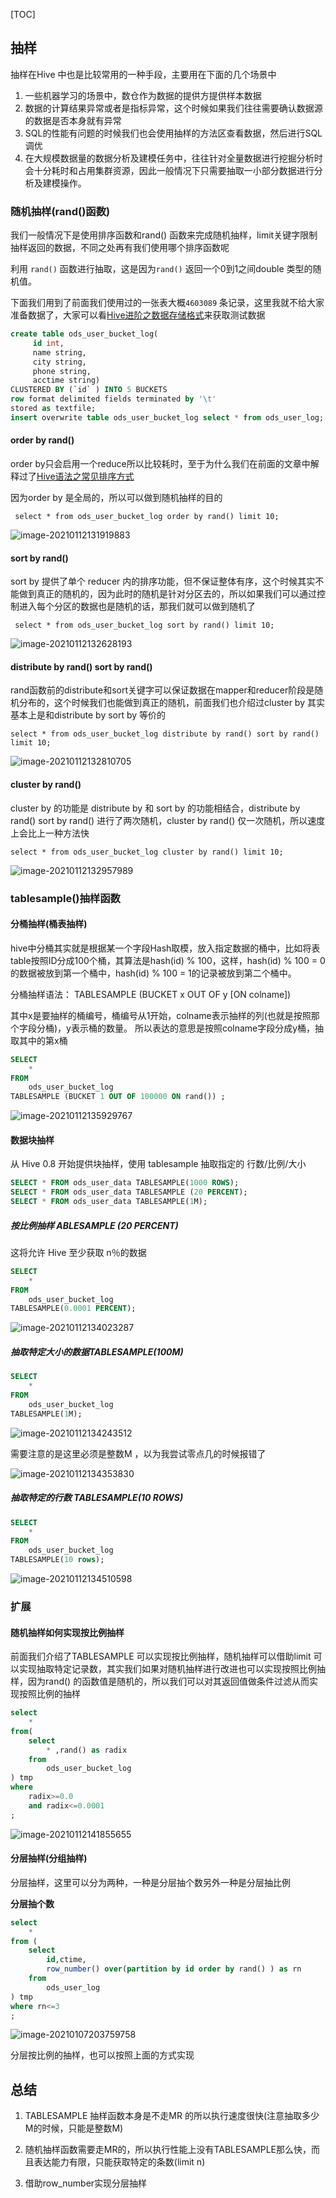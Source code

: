 [TOC]

## 抽样

抽样在Hive 中也是比较常用的一种手段，主要用在下面的几个场景中

1. 一些机器学习的场景中，数仓作为数据的提供方提供样本数据 
2. 数据的计算结果异常或者是指标异常，这个时候如果我们往往需要确认数据源的数据是否本身就有异常
3. SQL的性能有问题的时候我们也会使用抽样的方法区查看数据，然后进行SQL调优
4. 在大规模数据量的数据分析及建模任务中，往往针对全量数据进行挖掘分析时会十分耗时和占用集群资源，因此一般情况下只需要抽取一小部分数据进行分析及建模操作。

### 随机抽样(rand()函数)

我们一般情况下是使用排序函数和rand() 函数来完成随机抽样，limit关键字限制抽样返回的数据，不同之处再有我们使用哪个排序函数呢

利用 `rand()` 函数进行抽取，这是因为`rand()` 返回一个0到1之间double 类型的随机值。

下面我们用到了前面我们使用过的一张表大概`4603089` 条记录，这里我就不给大家准备数据了，大家可以看[Hive进阶之数据存储格式](https://blog.csdn.net/king14bhhb/article/details/112520702)来获取测试数据

```sql
create table ods_user_bucket_log(
     id int,
     name string,
     city string,
     phone string,
     acctime string)
CLUSTERED BY (`id` ) INTO 5 BUCKETS 
row format delimited fields terminated by '\t'
stored as textfile;
insert overwrite table ods_user_bucket_log select * from ods_user_log;
```



#### order by rand()

 order by只会启用一个reduce所以比较耗时，至于为什么我们在前面的文章中解释过了[Hive语法之常见排序方式](https://blog.csdn.net/king14bhhb/article/details/112093373)

因为order by 是全局的，所以可以做到随机抽样的目的

` select * from ods_user_bucket_log order by rand() limit 10;`

![image-20210112131919883](https://kingcall.oss-cn-hangzhou.aliyuncs.com/blog/img/image-20210112131919883.png)

####  sort by rand()

sort by 提供了单个 reducer 内的排序功能，但不保证整体有序，这个时候其实不能做到真正的随机的，因为此时的随机是针对分区去的，所以如果我们可以通过控制进入每个分区的数据也是随机的话，那我们就可以做到随机了

` select * from ods_user_bucket_log sort by rand() limit 10;`

![image-20210112132628193](https://kingcall.oss-cn-hangzhou.aliyuncs.com/blog/img/image-20210112132628193.png)

####  distribute by rand() sort by rand()

rand函数前的distribute和sort关键字可以保证数据在mapper和reducer阶段是随机分布的，这个时候我们也能做到真正的随机，前面我们也介绍过cluster by 其实基本上是和distribute by sort by 等价的

`select * from ods_user_bucket_log distribute by rand() sort by rand() limit 10;`

![image-20210112132810705](https://kingcall.oss-cn-hangzhou.aliyuncs.com/blog/img/image-20210112132810705.png)

#### cluster by rand()

cluster by 的功能是 distribute by 和 sort by 的功能相结合，distribute by rand() sort by rand() 进行了两次随机，cluster by rand() 仅一次随机，所以速度上会比上一种方法快

`select * from ods_user_bucket_log cluster by rand() limit 10;`

![image-20210112132957989](https://kingcall.oss-cn-hangzhou.aliyuncs.com/blog/img/image-20210112132957989.png)

###  tablesample()抽样函数

#### 分桶抽样(桶表抽样)

hive中分桶其实就是根据某一个字段Hash取模，放入指定数据的桶中，比如将表table按照ID分成100个桶，其算法是hash(id) % 100，这样，hash(id) % 100 = 0的数据被放到第一个桶中，hash(id) % 100 = 1的记录被放到第二个桶中。

分桶抽样语法： 
TABLESAMPLE (BUCKET x OUT OF y [ON colname]) 

其中x是要抽样的桶编号，桶编号从1开始，colname表示抽样的列(也就是按照那个字段分桶)，y表示桶的数量。 所以表达的意思是按照colname字段分成y桶，抽取其中的第x桶

```sql
SELECT
	*
FROM
	ods_user_bucket_log
TABLESAMPLE (BUCKET 1 OUT OF 100000 ON rand()) ;
```

![image-20210112135929767](https://kingcall.oss-cn-hangzhou.aliyuncs.com/blog/img/image-20210112135929767.png)



#### 数据块抽样

从 Hive 0.8 开始提供块抽样，使用 tablesample 抽取指定的 行数/比例/大小

```sql
SELECT * FROM ods_user_data TABLESAMPLE(1000 ROWS);
SELECT * FROM ods_user_data TABLESAMPLE (20 PERCENT); 
SELECT * FROM ods_user_data TABLESAMPLE(1M); 
```



##### 按比例抽样 ABLESAMPLE (20 PERCENT)

这将允许 Hive 至少获取 n％的数据

```sql
SELECT
    *
FROM
    ods_user_bucket_log
TABLESAMPLE(0.0001 PERCENT);
```

![image-20210112134023287](https://kingcall.oss-cn-hangzhou.aliyuncs.com/blog/img/image-20210112134023287.png)

##### 抽取特定大小的数据TABLESAMPLE(100M)

```sql
SELECT
    *
FROM
    ods_user_bucket_log
TABLESAMPLE(1M);
```

![image-20210112134243512](https://kingcall.oss-cn-hangzhou.aliyuncs.com/blog/img/image-20210112134243512.png)

需要注意的是这里必须是整数M ，以为我尝试零点几的时候报错了

![image-20210112134353830](https://kingcall.oss-cn-hangzhou.aliyuncs.com/blog/img/image-20210112134353830.png)



##### 抽取特定的行数 TABLESAMPLE(10 ROWS)

```sql
SELECT
    *
FROM
    ods_user_bucket_log
TABLESAMPLE(10 rows);
```

![image-20210112134510598](https://kingcall.oss-cn-hangzhou.aliyuncs.com/blog/img/image-20210112134510598.png)



### 扩展

#### 随机抽样如何实现按比例抽样

前面我们介绍了TABLESAMPLE 可以实现按比例抽样，随机抽样可以借助limit 可以实现抽取特定记录数，其实我们如果对随机抽样进行改进也可以实现按照比例抽样，因为rand() 的函数值是随机的，所以我们可以对其返回值做条件过滤从而实现按照比例的抽样

```sql
select
    *
from(
    select
        * ,rand() as radix
    from
        ods_user_bucket_log
) tmp
where
    radix>=0.0
    and radix<=0.0001
;
```

![image-20210112141855655](https://kingcall.oss-cn-hangzhou.aliyuncs.com/blog/img/image-20210112141855655.png)

#### 分层抽样(分组抽样)

分层抽样，这里可以分为两种，一种是分层抽个数另外一种是分层抽比例

**分层抽个数**

```sql
select
    *
from (
    select
        id,ctime,
        row_number() over(partition by id order by rand() ) as rn
    from
        ods_user_log
) tmp
where rn<=3
;
```

![image-20210107203759758](https://kingcall.oss-cn-hangzhou.aliyuncs.com/blog/img/image-20210107203759758.png)

分层按比例的抽样，也可以按照上面的方式实现

## 总结

1. TABLESAMPLE 抽样函数本身是不走MR 的所以执行速度很快(注意抽取多少M的时候，只能是整数M)

2. 随机抽样函数需要走MR的，所以执行性能上没有TABLESAMPLE那么快，而且表达能力有限，只能获取特定的条数(limit n)

3. 借助row_number实现分层抽样

   